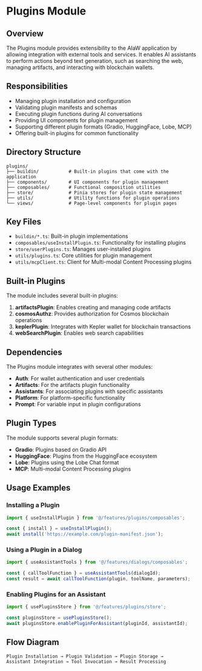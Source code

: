 # Plugins Module

## Overview

The Plugins module provides extensibility to the AIaW application by allowing integration with external tools and services. It enables AI assistants to perform actions beyond text generation, such as searching the web, managing artifacts, and interacting with blockchain wallets.

## Responsibilities

- Managing plugin installation and configuration
- Validating plugin manifests and schemas
- Executing plugin functions during AI conversations
- Providing UI components for plugin management
- Supporting different plugin formats (Gradio, HuggingFace, Lobe, MCP)
- Offering built-in plugins for common functionality

## Directory Structure

```
plugins/
├── buildin/           # Built-in plugins that come with the application
├── components/        # UI components for plugin management
├── composables/       # Functional composition utilities
├── store/             # Pinia stores for plugin state management
├── utils/             # Utility functions for plugin operations
└── views/             # Page-level components for plugin pages
```

## Key Files

- `buildin/*.ts`: Built-in plugin implementations
- `composables/useInstallPlugin.ts`: Functionality for installing plugins
- `store/userPlugins.ts`: Manages user-installed plugins
- `utils/plugins.ts`: Core utilities for plugin management
- `utils/mcpClient.ts`: Client for Multi-modal Content Processing plugins

## Built-in Plugins

The module includes several built-in plugins:

1. **artifactsPlugin**: Enables creating and managing code artifacts
2. **cosmosAuthz**: Provides authorization for Cosmos blockchain operations
3. **keplerPlugin**: Integrates with Kepler wallet for blockchain transactions
4. **webSearchPlugin**: Enables web search capabilities

## Dependencies

The Plugins module integrates with several other modules:

- **Auth**: For wallet authentication and user credentials
- **Artifacts**: For the artifacts plugin functionality
- **Assistants**: For associating plugins with specific assistants
- **Platform**: For platform-specific functionality
- **Prompt**: For variable input in plugin configurations

## Plugin Types

The module supports several plugin formats:

- **Gradio**: Plugins based on Gradio API
- **HuggingFace**: Plugins from the HuggingFace ecosystem
- **Lobe**: Plugins using the Lobe Chat format
- **MCP**: Multi-modal Content Processing plugins

## Usage Examples

### Installing a Plugin

```typescript
import { useInstallPlugin } from '@/features/plugins/composables';

const { install } = useInstallPlugin();
await install('https://example.com/plugin-manifest.json');
```

### Using a Plugin in a Dialog

```typescript
import { useAssistantTools } from '@/features/dialogs/composables';

const { callToolFunction } = useAssistantTools(dialogId);
const result = await callToolFunction(plugin, toolName, parameters);
```

### Enabling Plugins for an Assistant

```typescript
import { usePluginsStore } from '@/features/plugins/store';

const pluginsStore = usePluginsStore();
await pluginsStore.enablePluginForAssistant(pluginId, assistantId);
```

## Flow Diagram

```
Plugin Installation → Plugin Validation → Plugin Storage →
Assistant Integration → Tool Invocation → Result Processing
```